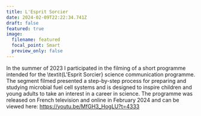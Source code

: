 ```yaml
---
title: L'Esprit Sorcier
date: 2024-02-09T22:22:34.741Z
draft: false
featured: true
image:
  filename: featured
  focal_point: Smart
  preview_only: false
---
```


In the summer of 2023 I participated in the filming of a short programme intended for the  \textit{L'Esprit Sorcier} science communication programme. The segment filmed presented a step-by-step process for preparing and studying microbial fuel cell systems and is designed to inspire children and young adults to take an interest in a career in science. The programme was released on French television and online in February 2024 and can be viewed here: https://youtu.be/MfGH3_HogLU?t=4333